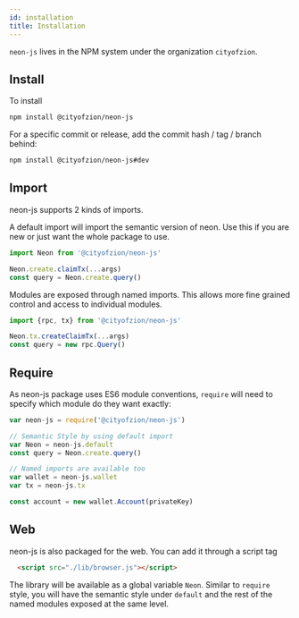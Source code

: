```yaml
---
id: installation
title: Installation
---
```


`neon-js` lives in the NPM system under the organization `cityofzion`.

## Install

To install

```sh
npm install @cityofzion/neon-js
```

For a specific commit or release, add the commit hash / tag / branch behind:

```sh
npm install @cityofzion/neon-js#dev
```

## Import

neon-js supports 2 kinds of imports.

A default import will import the semantic version of neon. Use this if you are new or just want the whole package to use.

```js
import Neon from '@cityofzion/neon-js'

Neon.create.claimTx(...args)
const query = Neon.create.query()
```

Modules are exposed through named imports. This allows more fine grained control and access to individual modules.

```js
import {rpc, tx} from '@cityofzion/neon-js'

Neon.tx.createClaimTx(...args)
const query = new rpc.Query()
```

## Require

As neon-js package uses ES6 module conventions, `require` will need to specify which module do they want exactly:

```js
var neon-js = require('@cityofzion/neon-js')

// Semantic Style by using default import
var Neon = neon-js.default
const query = Neon.create.query()

// Named imports are available too
var wallet = neon-js.wallet
var tx = neon-js.tx

const account = new wallet.Account(privateKey)
```

## Web

neon-js is also packaged for the web. You can add it through a script tag

```html
  <script src="./lib/browser.js"></script>
```

The library will be available as a global variable `Neon`. Similar to `require` style, you will have the semantic style under `default` and the rest of the named modules exposed at the same level.
